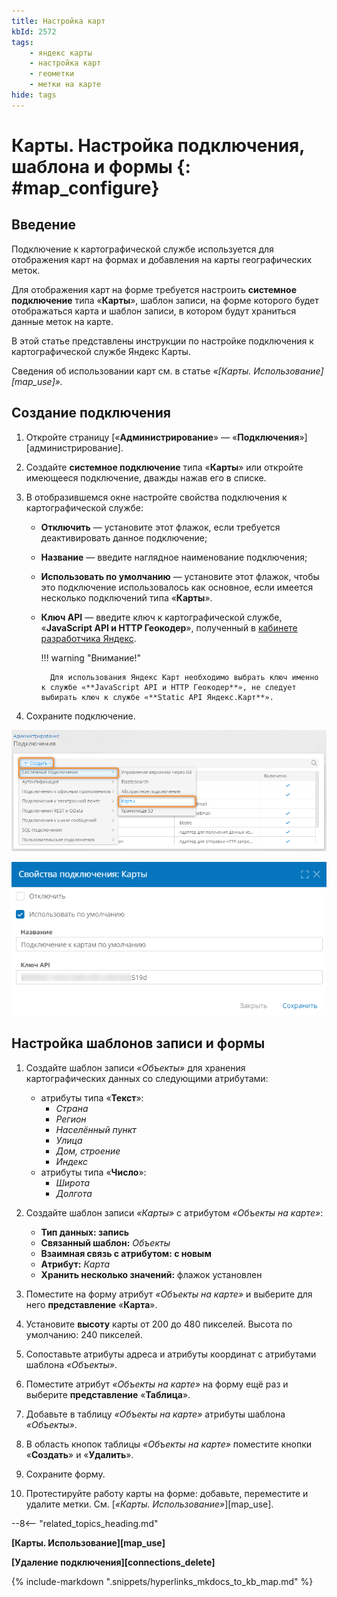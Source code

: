 ```yaml
---
title: Настройка карт
kbId: 2572
tags: 
    - яндекс карты
    - настройка карт
    - геометки
    - метки на карте
hide: tags
---
```


# Карты. Настройка подключения, шаблона и формы {: #map_configure}

## Введение

Подключение к картографической службе используется для отображения карт на формах и добавления на карты географических меток.

Для отображения карт на форме требуется настроить **системное подключение** типа «**Карты**», шаблон записи, на форме которого будет отображаться карта и шаблон записи, в котором будут храниться данные меток на карте.

В этой статье представлены инструкции по настройке подключения к картографической службе Яндекс Карты.

Сведения об использовании карт см. в статье _«[Карты. Использование][map_use]»._

## Создание подключения

1. Откройте страницу [«**Администрирование**» — «**Подключения**»][администрирование].
2. Создайте **системное подключение** типа «**Карты**» или откройте имеющееся подключение, дважды нажав его в списке.
3. В отобразившемся окне настройте свойства подключения к картографической службе:

    - **Отключить** — установите этот флажок, если требуется деактивировать данное подключение;
    - **Название** — введите наглядное наименование подключения;
    - **Использовать по умолчанию** — установите этот флажок, чтобы это подключение использовалось как основное, если имеется несколько подключений типа «**Карты**».
    - **Ключ API** — введите ключ к картографической службе, «**JavaScript API и HTTP Геокодер**», полученный в [кабинете разработчика Яндекс](https://developer.tech.yandex.ru/services).

        !!! warning "Внимание!"

            Для использования Яндекс Карт необходимо выбрать ключ именно к службе «**JavaScript API и HTTP Геокодер**», не следует выбирать ключ к службе «**Static API Яндекс.Карт**».

4. Сохраните подключение.

_![Создание подключения к картографической службе](img/maps_connection_creation.png)_

_![Свойства подключения к картографической службе](img/maps_connection_properties.png)_

## Настройка шаблонов записи и формы

1. Создайте шаблон записи _«Объекты»_ для хранения картографических данных со следующими атрибутами:

    - атрибуты типа «**Текст**»:
        - _Страна_
        - _Регион_
        - _Населённый пункт_
        - _Улица_
        - _Дом, строение_
        - _Индекс_
    - атрибуты типа «**Число**»:
        - _Широта_
        - _Долгота_

2. Создайте шаблон записи _«Карты»_ с атрибутом _«Объекты на карте»_:

    - **Тип данных: запись**
    - **Связанный шаблон:** _Объекты_
    - **Взаимная связь с атрибутом: с новым**
    - **Атрибут:** _Карта_
    - **Хранить несколько значений:** флажок установлен

3. Поместите на форму атрибут _«Объекты на карте»_ и выберите для него **представление** «**Карта**».
4. Установите **высоту** карты от 200 до 480 пикселей. Высота по умолчанию: 240 пикселей.
5. Сопоставьте атрибуты адреса и атрибуты координат с атрибутами шаблона _«Объекты»_.
6. Поместите атрибут _«Объекты на карте»_ на форму ещё раз и выберите **представление** «**Таблица**».
7. Добавьте в таблицу _«Объекты на карте»_ атрибуты шаблона _«Объекты»_.
8. В область кнопок таблицы _«Объекты на карте»_ поместите кнопки «**Создать**» и «**Удалить**».
9. Сохраните форму.
10. Протестируйте работу карты на форме: добавьте, переместите и удалите метки. См. [_«Карты. Использование»_][map_use].

--8<-- "related_topics_heading.md"

**[Карты. Использование][map_use]**

**[Удаление подключения][connections_delete]**

{%
include-markdown ".snippets/hyperlinks_mkdocs_to_kb_map.md"
%}
